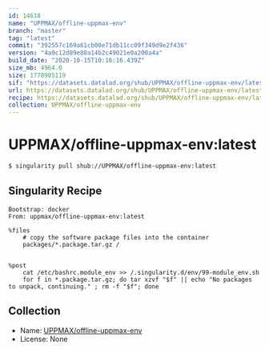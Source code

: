 ```yaml
---
id: 14618
name: "UPPMAX/offline-uppmax-env"
branch: "master"
tag: "latest"
commit: "392557c169a61cb00e71db11cc09f349d9e2f436"
version: "4a9c12d89e80a14b2c49021e0a200a4a"
build_date: "2020-10-15T10:16:16.439Z"
size_mb: 4964.0
size: 1778905119
sif: "https://datasets.datalad.org/shub/UPPMAX/offline-uppmax-env/latest/2020-10-15-392557c1-4a9c12d8/4a9c12d89e80a14b2c49021e0a200a4a.sif"
url: https://datasets.datalad.org/shub/UPPMAX/offline-uppmax-env/latest/2020-10-15-392557c1-4a9c12d8/
recipe: https://datasets.datalad.org/shub/UPPMAX/offline-uppmax-env/latest/2020-10-15-392557c1-4a9c12d8/Singularity
collection: UPPMAX/offline-uppmax-env
---
```


# UPPMAX/offline-uppmax-env:latest

```bash
$ singularity pull shub://UPPMAX/offline-uppmax-env:latest
```

## Singularity Recipe

```singularity
Bootstrap: docker
From: uppmax/offline-uppmax-env:latest

%files
    # copy the software package files into the container
    packages/*.package.tar.gz /
    

%post
    cat /etc/bashrc.module_env >> /.singularity.d/env/99-module_env.sh
    for f in *.package.tar.gz; do tar xzvf "$f" || echo "No packages to unpack, continuing." ; rm -f "$f"; done
```

## Collection

 - Name: [UPPMAX/offline-uppmax-env](https://github.com/UPPMAX/offline-uppmax-env)
 - License: None

